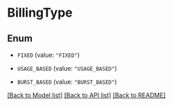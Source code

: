 # BillingType

## Enum


* `FIXED` (value: `"FIXED"`)

* `USAGE_BASED` (value: `"USAGE_BASED"`)

* `BURST_BASED` (value: `"BURST_BASED"`)


[[Back to Model list]](../README.md#documentation-for-models) [[Back to API list]](../README.md#documentation-for-api-endpoints) [[Back to README]](../README.md)


